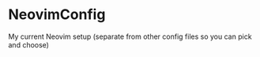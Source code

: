 # NeovimConfig
My current Neovim setup (separate from other config files so you can pick and choose)
